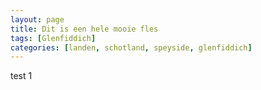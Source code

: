```yaml
---
layout: page
title: Dit is een hele mooie fles
tags: [Glenfiddich]
categories: [landen, schotland, speyside, glenfiddich]
---
```


test 1